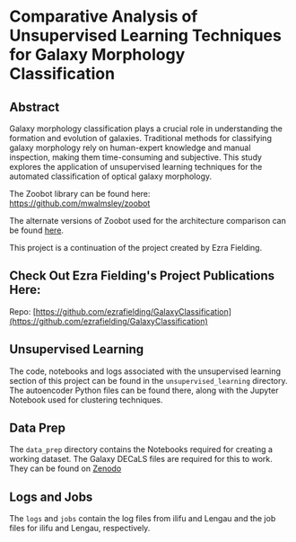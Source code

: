 # Comparative Analysis of Unsupervised Learning Techniques for Galaxy Morphology Classification

## Abstract
Galaxy morphology classification plays a crucial role in understanding the formation and evolution of galaxies. Traditional methods for classifying galaxy morphology rely on human-expert knowledge and manual inspection, making them time-consuming and subjective. This study explores the application of unsupervised learning techniques for the automated classification of optical galaxy morphology.

The Zoobot library can be found here: https://github.com/mwalmsley/zoobot

The alternate versions of Zoobot used for the architecture comparison can be found [here](https://github.com/ezrafielding/zoobot-arch-comp).

This project is a continuation of the project created by Ezra Fielding. 

## Check Out Ezra Fielding's Project Publications Here:
Repo: [https://github.com/ezrafielding/GalaxyClassification](https://github.com/ezrafielding/GalaxyClassification)

## Unsupervised Learning
The code, notebooks and logs associated with the unsupervised learning section of this project can be found in the ```unsupervised_learning``` directory.
The autoencoder Python files can be found there, along with the Jupyter Notebook used for clustering techniques.

## Data Prep
The ```data_prep``` directory contains the Notebooks required for creating a working dataset.
The Galaxy DECaLS files are required for this to work. They can be found on [Zenodo](https://zenodo.org/record/4573248)

## Logs and Jobs
The ```logs``` and ```jobs``` contain the log files from ilifu and Lengau and the job files for ilifu and Lengau, respectively.
